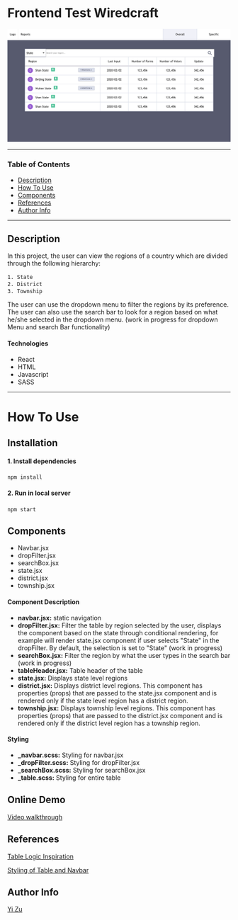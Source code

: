 # Frontend Test Wiredcraft

![Project Image](./src/img/projectImg.png)

---

### Table of Contents

- [Description](#description)
- [How To Use](#how-to-use)
- [Components](#components)
- [References](#references)
- [Author Info](#author-info)

---

## Description

In this project, the user can view the regions of a country which are divided through the following hierarchy:

```
1. State
2. District
3. Township
```

The user can use the dropdown menu to filter the regions by its preference. The user can also use the search bar to look for a region based on what he/she selected in the dropdown menu. (work in progress for dropdown Menu and search Bar functionality)

#### Technologies

- React
- HTML
- Javascript
- SASS

---

# How To Use

## Installation

#### 1. Install dependencies

`npm install`

#### 2. Run in local server

`npm start`

## Components

- Navbar.jsx
- dropFilter.jsx
- searchBox.jsx
- state.jsx
- district.jsx
- township.jsx

#### Component Description

- **navbar.jsx:** static navigation
- **dropFilter.jsx:** Filter the table by region selected by the user, displays the component based on the state through conditional rendering, for example will render state.jsx component if user selects "State" in the dropFilter. By default, the selection is set to "State" (work in progress)
- **searchBox.jsx:** Filter the region by what the user types in the search bar (work in progress)
- **tableHeader.jsx:** Table header of the table
- **state.jsx:** Displays state level regions
- **district.jsx:** Displays district level regions. This component has properties (props) that are passed to the state.jsx component and is rendered only if the state level region has a district region.
- **township.jsx:** Displays township level regions. This component has properties (props) that are passed to the district.jsx component and is rendered only if the district level region has a township region.

#### Styling

- **\_navbar.scss:** Styling for navbar.jsx
- **\_dropFilter.scss:** Styling for dropFilter.jsx
- **\_searchBox.scss:** Styling for searchBox.jsx
- **\_table.scss:** Styling for entire table

## Online Demo

[Video walkthrough](https://www.loom.com/share/7054fba921154d9e92773e0560c8d6a3)

## References

[Table Logic Inspiration](https://gist.github.com/markerikson/bd9f03e0808558c5951e02f1aa98c563)

[Styling of Table and Navbar](https://codepen.io/wxiaojie45/pen/zwMjxE/)

## Author Info

[Yi Zu](http://zuyi.me/)
